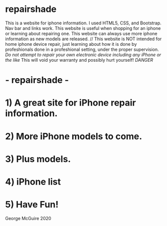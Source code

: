 # repairshade
This is a website for iphone information. I used HTML5, CSS, and Bootstrap. Nav bar and links work. This website is useful when shopping for an iphone or learning about repairing one. This website can always use more iphone information as new models are released. // This website is NOT intended for home iphone device repair, just learning about how it is done by profeshionals done in a profeshional setting, under the proper supervision. *Do not attempt to repair your own electronic device including any iPhone or the like* This will void your warranty and possibly hurt yourself! *DANGER*

# - repairshade -
# 1) A great site for iPhone repair information.
# 2) More iPhone models to come. 
# 3) Plus models.
# 4) iPhone list
# 5) Have Fun! 

George McGuire 2020
